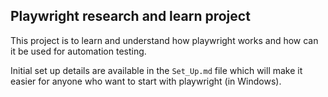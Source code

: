 ## Playwright research and learn project

This project is to learn and understand how playwright works and how can it be used for automation testing.

Initial set up details are available in the `Set_Up.md` file which will make it easier for anyone who want to start with playwright (in Windows).
